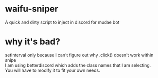 # waifu-sniper
 A quick and dirty script to inject in discord for mudae bot
# why it's bad?
 setInterval only because I can't figure out why .click() doesn't work within snipe\
 I am using betterdiscord which adds the class names that I am selecting. You will have to modify it to fit your own needs.
 